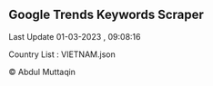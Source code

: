 

## Google Trends Keywords Scraper 
 
Last Update 01-03-2023 , 09:08:16

Country List :
VIETNAM.json



© Abdul Muttaqin 
